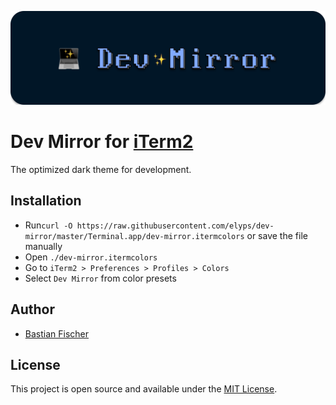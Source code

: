 ![Logo](../images/dev-mirror.svg)

# Dev Mirror for [iTerm2](https://iterm2.com)

The optimized dark theme for development.

## Installation

- Run`curl -O https://raw.githubusercontent.com/elyps/dev-mirror/master/Terminal.app/dev-mirror.itermcolors` or save the file manually
- Open `./dev-mirror.itermcolors`
- Go to `iTerm2 > Preferences > Profiles > Colors`
- Select `Dev Mirror` from color presets

## Author

- [Bastian Fischer](https://www.bastian-fischer.dev)

## License

This project is open source and available under the [MIT License](../LICENSE).
